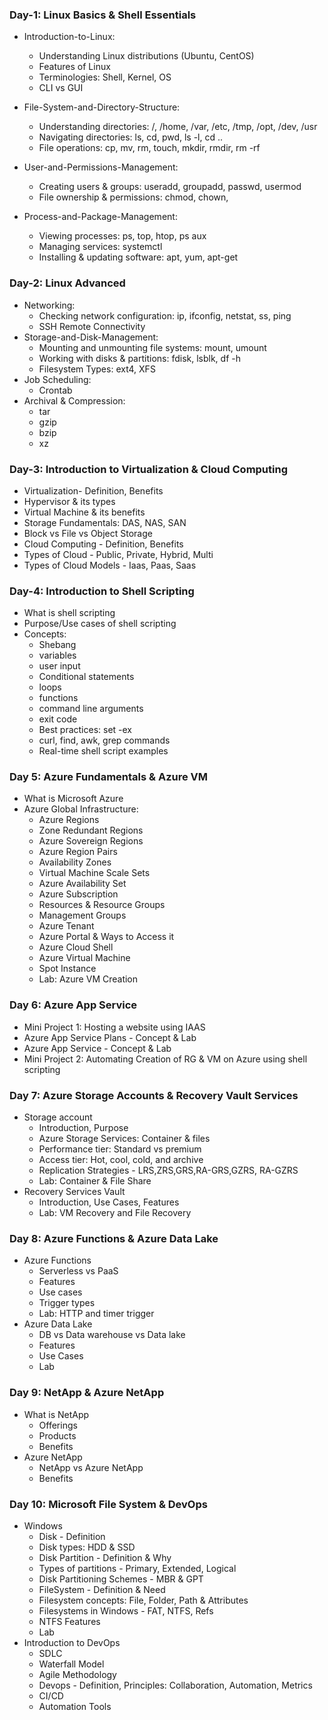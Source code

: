 ### Day-1: Linux Basics & Shell Essentials
* Introduction-to-Linux:
    * Understanding Linux distributions (Ubuntu, CentOS)
    * Features of Linux
    * Terminologies: Shell, Kernel, OS
    * CLI vs GUI

* File-System-and-Directory-Structure:
    * Understanding directories: /, /home, /var, /etc, /tmp, /opt, /dev, /usr
    * Navigating directories: ls, cd, pwd, ls -l, cd ..
    * File operations: cp, mv, rm, touch, mkdir, rmdir, rm -rf

* User-and-Permissions-Management:
    * Creating users & groups: useradd, groupadd, passwd, usermod
    * File ownership & permissions: chmod, chown,
      
* Process-and-Package-Management:
    * Viewing processes: ps, top, htop, ps aux
    * Managing services: systemctl
    * Installing & updating software: apt, yum, apt-get

### Day-2: Linux Advanced 

* Networking:
    * Checking network configuration: ip, ifconfig, netstat, ss, ping
    * SSH Remote Connectivity
* Storage-and-Disk-Management:
    * Mounting and unmounting file systems: mount, umount
    * Working with disks & partitions: fdisk, lsblk, df -h
    * Filesystem Types: ext4, XFS
* Job Scheduling:
     * Crontab
* Archival & Compression:
     * tar
     * gzip
     * bzip
     * xz
### Day-3: Introduction to Virtualization & Cloud Computing

* Virtualization- Definition, Benefits
* Hypervisor & its types
* Virtual Machine & its benefits
* Storage Fundamentals: DAS, NAS, SAN
* Block vs File vs Object Storage
* Cloud Computing - Definition, Benefits
* Types of Cloud - Public, Private, Hybrid, Multi
* Types of Cloud Models - Iaas, Paas, Saas

### Day-4: Introduction to Shell Scripting

* What is shell scripting
* Purpose/Use cases of shell scripting
* Concepts:
   * Shebang
   * variables
   * user input
   * Conditional statements
   * loops
   * functions
   * command line arguments
   * exit code
   * Best practices: set -ex
   * curl, find, awk, grep commands
   * Real-time shell script examples
 
### Day 5: Azure Fundamentals & Azure VM
   * What is Microsoft Azure
   * Azure Global Infrastructure:
        * Azure Regions
        * Zone Redundant Regions
        * Azure Sovereign Regions
        * Azure Region Pairs
        * Availability Zones
        * Virtual Machine Scale Sets
        * Azure Availability Set
        * Azure Subscription
        * Resources & Resource Groups
        * Management Groups
        * Azure Tenant
        * Azure Portal & Ways to Access it
        * Azure Cloud Shell
        * Azure Virtual Machine
        * Spot Instance
        * Lab: Azure VM Creation
### Day 6: Azure App Service
   * Mini Project 1: Hosting a website using IAAS
   * Azure App Service Plans - Concept & Lab
   * Azure App Service - Concept & Lab 
   * Mini Project 2: Automating Creation of RG & VM on Azure using shell scripting
### Day 7: Azure Storage Accounts & Recovery Vault Services
  * Storage account
     * Introduction, Purpose
     * Azure Storage Services: Container & files
     * Performance tier: Standard vs premium
     * Access tier: Hot, cool, cold, and archive
     * Replication Strategies - LRS,ZRS,GRS,RA-GRS,GZRS, RA-GZRS
     * Lab: Container & File Share
  * Recovery Services Vault
     * Introduction, Use Cases, Features
     * Lab: VM Recovery and File Recovery
### Day 8: Azure Functions & Azure Data Lake
   * Azure Functions
      * Serverless vs PaaS
      * Features
      * Use cases
      * Trigger types
      * Lab: HTTP and timer trigger
   * Azure Data Lake
      * DB vs Data warehouse vs Data lake
      * Features
      * Use Cases
      * Lab
### Day 9: NetApp & Azure NetApp
   * What is NetApp
      * Offerings
      * Products
      * Benefits
   * Azure NetApp
      * NetApp vs Azure NetApp
      * Benefits
### Day 10: Microsoft File System & DevOps
   * Windows
      * Disk - Definition
      * Disk types: HDD & SSD
      * Disk Partition - Definition & Why
      * Types of partitions - Primary, Extended, Logical
      * Disk Partitioning Schemes - MBR & GPT
      * FileSystem - Definition & Need
      * Filesystem concepts: File, Folder, Path & Attributes
      * Filesystems in Windows - FAT, NTFS, Refs
      * NTFS Features
      * Lab
   * Introduction to DevOps
      * SDLC
      * Waterfall Model
      * Agile Methodology
      * Devops - Definition, Principles: Collaboration, Automation, Metrics
      * CI/CD
      * Automation Tools
